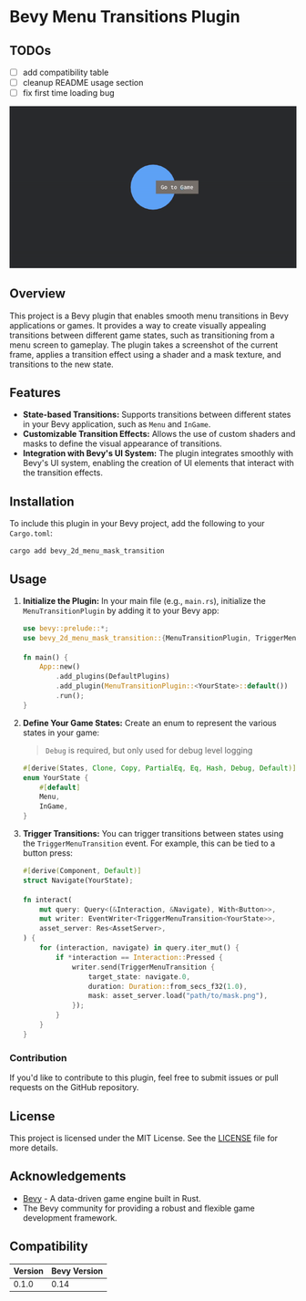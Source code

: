 # Bevy Menu Transitions Plugin

## TODOs

- [ ] add compatibility table
- [ ] cleanup README usage section
- [ ] fix first time loading bug

![](https://github.com/Lan-Game-Studios/bevy-2d-menu-mask-transitions/blob/main/docs/example-basic.gif)

## Overview

This project is a Bevy plugin that enables smooth menu transitions in Bevy applications or games. It provides a way to create visually appealing transitions between different game states, such as transitioning from a menu screen to gameplay. The plugin takes a screenshot of the current frame, applies a transition effect using a shader and a mask texture, and transitions to the new state.

## Features

- **State-based Transitions:** Supports transitions between different states in your Bevy application, such as `Menu` and `InGame`.
- **Customizable Transition Effects:** Allows the use of custom shaders and masks to define the visual appearance of transitions.
- **Integration with Bevy's UI System:** The plugin integrates smoothly with Bevy's UI system, enabling the creation of UI elements that interact with the transition effects.

## Installation

To include this plugin in your Bevy project, add the following to your `Cargo.toml`:

```shell
cargo add bevy_2d_menu_mask_transition
```

## Usage

1. **Initialize the Plugin:**
   In your main file (e.g., `main.rs`), initialize the `MenuTransitionPlugin` by adding it to your Bevy app:

   ```rust
   use bevy::prelude::*;
   use bevy_2d_menu_mask_transition::{MenuTransitionPlugin, TriggerMenuTransition};

   fn main() {
       App::new()
           .add_plugins(DefaultPlugins)
           .add_plugin(MenuTransitionPlugin::<YourState>::default())
           .run();
   }
   ```

2. **Define Your Game States:**
   Create an enum to represent the various states in your game:

   > `Debug` is required, but only used for debug level logging

   ```rust
   #[derive(States, Clone, Copy, PartialEq, Eq, Hash, Debug, Default)]
   enum YourState {
       #[default]
       Menu,
       InGame,
   }
   ```

3. **Trigger Transitions:**
   You can trigger transitions between states using the `TriggerMenuTransition` event. For example, this can be tied to a button press:

   ```rust
   #[derive(Component, Default)]
   struct Navigate(YourState);

   fn interact(
       mut query: Query<(&Interaction, &Navigate), With<Button>>,
       mut writer: EventWriter<TriggerMenuTransition<YourState>>,
       asset_server: Res<AssetServer>,
   ) {
       for (interaction, navigate) in query.iter_mut() {
           if *interaction == Interaction::Pressed {
               writer.send(TriggerMenuTransition {
                   target_state: navigate.0,
                   duration: Duration::from_secs_f32(1.0),
                   mask: asset_server.load("path/to/mask.png"),
               });
           }
       }
   }
   ```

### Contribution

If you'd like to contribute to this plugin, feel free to submit issues or pull requests on the GitHub repository.

## License

This project is licensed under the MIT License. See the [LICENSE](LICENSE.md) file for more details.

## Acknowledgements

- [Bevy](https://bevyengine.org/) - A data-driven game engine built in Rust.
- The Bevy community for providing a robust and flexible game development framework.


## Compatibility


| Version | Bevy Version |
|---------|--------------|
| 0.1.0   | 0.14         |
